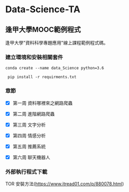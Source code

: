 # Data-Science-TA
## 逢甲大學MOOC範例程式
逢甲大學"資料科學專題應用"線上課程範例程式碼。

### 建立環境和安裝相關套件
```
conda create --name data_Science python=3.6
```
```
 pip install -r requirments.txt
```
### 章節
-[x] 第一周 資料哪裡來之網路爬蟲
-[x] 第二周 進階網路爬蟲
-[x] 第三周 文字分析
-[x] 第四周 情感分析
-[x] 第五周 推薦系統
-[x] 第六周 聊天機器人


### 外部執行程式下載
TOR 安裝方法(https://www.itread01.com/p/880078.html)
